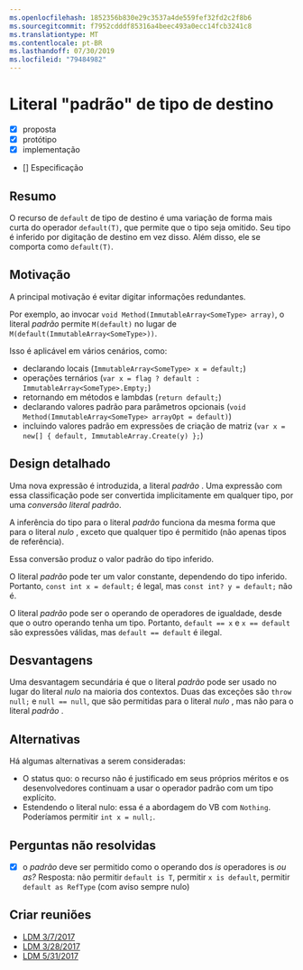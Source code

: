 ```yaml
---
ms.openlocfilehash: 1852356b830e29c3537a4de559fef32fd2c2f8b6
ms.sourcegitcommit: f7952cdddf85316a4beec493a0ecc14fcb3241c8
ms.translationtype: MT
ms.contentlocale: pt-BR
ms.lasthandoff: 07/30/2019
ms.locfileid: "79484982"
---
```

# <a name="target-typed-default-literal"></a>Literal "padrão" de tipo de destino

* [x] proposta
* [x] protótipo
* [x] implementação
* [] Especificação

## <a name="summary"></a>Resumo
[summary]: #summary

O recurso de `default` de tipo de destino é uma variação de forma mais curta do operador `default(T)`, que permite que o tipo seja omitido. Seu tipo é inferido por digitação de destino em vez disso. Além disso, ele se comporta como `default(T)`.

## <a name="motivation"></a>Motivação
[motivation]: #motivation

A principal motivação é evitar digitar informações redundantes.

Por exemplo, ao invocar `void Method(ImmutableArray<SomeType> array)`, o literal *padrão* permite `M(default)` no lugar de `M(default(ImmutableArray<SomeType>))`.

Isso é aplicável em vários cenários, como:

- declarando locais (`ImmutableArray<SomeType> x = default;`)
- operações ternários (`var x = flag ? default : ImmutableArray<SomeType>.Empty;`)
- retornando em métodos e lambdas (`return default;`)
- declarando valores padrão para parâmetros opcionais (`void Method(ImmutableArray<SomeType> arrayOpt = default)`)
- incluindo valores padrão em expressões de criação de matriz (`var x = new[] { default, ImmutableArray.Create(y) };`)


## <a name="detailed-design"></a>Design detalhado
[design]: #detailed-design

Uma nova expressão é introduzida, a literal *padrão* . Uma expressão com essa classificação pode ser convertida implicitamente em qualquer tipo, por uma *conversão literal padrão*. 

A inferência do tipo para o literal *padrão* funciona da mesma forma que para o literal *nulo* , exceto que qualquer tipo é permitido (não apenas tipos de referência).

Essa conversão produz o valor padrão do tipo inferido.

O literal *padrão* pode ter um valor constante, dependendo do tipo inferido. Portanto, `const int x = default;` é legal, mas `const int? y = default;` não é.

O literal *padrão* pode ser o operando de operadores de igualdade, desde que o outro operando tenha um tipo. Portanto, `default == x` e `x == default` são expressões válidas, mas `default == default` é ilegal.

## <a name="drawbacks"></a>Desvantagens
[drawbacks]: #drawbacks

Uma desvantagem secundária é que o literal *padrão* pode ser usado no lugar do literal *nulo* na maioria dos contextos. Duas das exceções são `throw null;` e `null == null`, que são permitidas para o literal *nulo* , mas não para o literal *padrão* .

## <a name="alternatives"></a>Alternativas
[alternatives]: #alternatives

Há algumas alternativas a serem consideradas:

- O status quo: o recurso não é justificado em seus próprios méritos e os desenvolvedores continuam a usar o operador padrão com um tipo explícito.
- Estendendo o literal nulo: essa é a abordagem do VB com `Nothing`. Poderíamos permitir `int x = null;`.

## <a name="unresolved-questions"></a>Perguntas não resolvidas
[unresolved]: #unresolved-questions

- [x] o *padrão* deve ser permitido como o operando dos *is* operadores is *ou as?* Resposta: não permitir `default is T`, permitir `x is default`, permitir `default as RefType` (com aviso sempre nulo)

## <a name="design-meetings"></a>Criar reuniões

- [LDM 3/7/2017](https://github.com/dotnet/csharplang/blob/master/meetings/2017/LDM-2017-03-07.md)
- [LDM 3/28/2017](https://github.com/dotnet/csharplang/blob/master/meetings/2017/LDM-2017-03-28.md)
- [LDM 5/31/2017](https://github.com/dotnet/csharplang/blob/master/meetings/2017/LDM-2017-05-31.md#default-in-operators)
